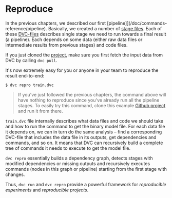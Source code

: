# Reproduce

In the previous chapters, we described our first
[pipeline]](/doc/commands-reference/pipeline). Basically, we created a number of
[stage files](/doc/commands-reference/run). Each of these
[DVC-files](/doc/user-guide/dvc-file-format) describes single stage we need to
run towards a final result (a pipeline). Each depends on some data (either raw
data files or intermediate results from previous stages) and code files.

If you just cloned the
[project](https://github.com/iterative/example-get-started), make sure you first
fetch the input data from DVC by calling `dvc pull`.

It's now extremely easy for you or anyone in your team to reproduce the result
end-to-end:

```dvc
$ dvc repro train.dvc
```

> If you've just followed the previous chapters, the command above will have
> nothing to reproduce since you've already run all the pipeline stages. To
> easily try this command, clone this example
> [Github project](https://github.com/iterative/example-get-started) and run it
> from there.

`train.dvc` file internally describes what data files and code we should take
and how to run the command to get the binary model file. For each data file it
depends on, we can in turn do the same analysis – find a corresponding DVC-file
that includes the data file in its outputs, get dependencies and commands, and
so on. It means that DVC can recursively build a complete tree of commands it
needs to execute to get the model file.

`dvc repro` essentially builds a dependency graph, detects stages with modified
dependencies or missing outputs and recursively executes commands (nodes in this
graph or pipeline) starting from the first stage with changes.

Thus, `dvc run` and `dvc repro` provide a powerful framework for _reproducible
experiments_ and _reproducible projects_.
